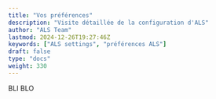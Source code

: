 ```yaml
---
title: "Vos préférences"
description: "Visite détaillée de la configuration d'ALS"
author: "ALS Team"
lastmod: 2024-12-26T19:27:46Z
keywords: ["ALS settings", "préférences ALS"]
draft: false
type: "docs"
weight: 330
---
```


BLI BLO
